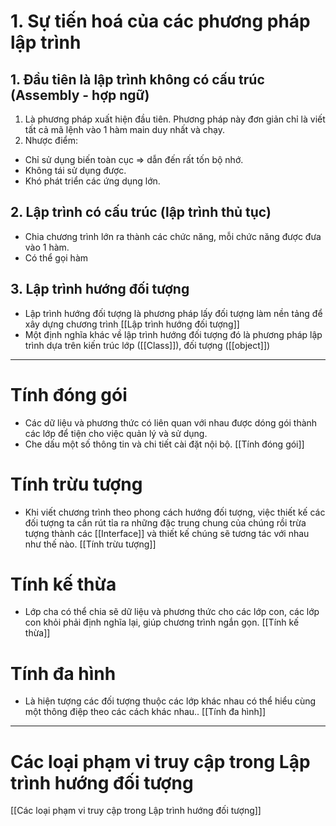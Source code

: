 # 1. Sự tiến hoá của các phương pháp lập trình

## 1. Đầu tiên là lập trình không có cấu trúc (Assembly - hợp ngữ)
1. Là phương pháp xuất hiện đầu tiên. Phương pháp này đơn giản chỉ là viết tất cả mã lệnh vào 1 hàm main duy nhất và chạy.
2. Nhược điểm: 
- Chỉ sử dụng biến toàn cục => dẫn đến rất tốn bộ nhớ.
- Không tái sử dụng được.
- Khó phát triển các ứng dụng lớn.

## 2. Lập trình có cấu trúc (lập trình thủ tục)
- Chia chương trình lớn ra thành các chức năng, mỗi chức năng được đưa vào 1 hàm.
- Có thể gọi hàm

## 3. Lập trình hướng đối tượng
- Lập trình hướng đối tượng là phương pháp lấy đối tượng làm nền tảng để xây dựng chương trình [[Lập trình hướng đối tượng]]
- Một định nghĩa khác về lập trình hướng đối tượng đó là phương pháp lập trình dựa trên kiến trúc lớp ([[Class]]), đối tượng ([[object]])

---

# Tính đóng gói
- Các dữ liệu và phương thức có liên quan với nhau được dóng gói thành các lớp để tiện cho việc quản lý và sử dụng.
- Che dấu một số thông tin và chi tiết cài đặt nội bộ. [[Tính đóng gói]]
# Tính trừu tượng
- Khi viết chương trình theo phong cách hướng đối tượng, việc thiết kế các đối tượng ta cần rút tỉa ra những đặc trung chung của chúng rồi trừa tượng thành các [[Interface]] và thiết kế chúng sẽ tương tác với nhau như thế nào. [[Tính trừu tượng]]
# Tính kế thừa
- Lớp cha có thể chia sẽ dữ liệu và phương thức cho các lớp con, các lớp con khỏi phải định nghĩa lại, giúp chương trình ngắn gọn. [[Tính kế thừa]]

# Tính đa hình
- Là hiện tượng các đối tượng thuộc các lớp khác nhau có thể hiểu cùng một thông điệp theo các cách khác nhau.. [[Tính đa hình]]

---
# Các loại phạm vi truy cập trong Lập trình hướng đối tượng 
[[Các loại phạm vi truy cập trong Lập trình hướng đối tượng]]
